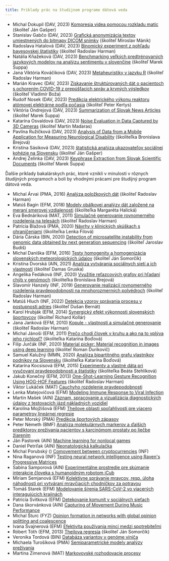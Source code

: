 ```yaml
---
title: Príklady prác na študijnom programe dátová veda
---
```



* Michal Dokupil (DAV, 2023) [Kompresia videa pomocou rozkladu matíc](https://opac.crzp.sk/?fn=detailBiblioForm&sid=C03CB0FBA6588971DD3C2AD1B6BF) (školiteľ Ján Gašper)
* Stanislav Gabčo (DAV, 2023) [Grafická anonymizácia textov umiestnených do bitmapy DICOM snímky](https://opac.crzp.sk/?fn=detailBiblioForm&sid=C03CB0FBA6588971DD3C21D1B6BF) (školiteľ Miroslav Mánik)
* Radoslava Hatalová (DAV, 2023) [Binomický experiment z pohľadu bayesovskej štatistiky](https://opac.crzp.sk/?fn=detailBiblioForm&sid=C03CB0FBA6588971D93A21D1B6BF) (školiteľ Radoslav Harman)
* Natália Kňažeková (DAV, 2023) [Benchmarking veľkých predtrénovaných jazykových modelov na analýzu sentimentu v slovenčine](https://opac.crzp.sk/?fn=detailBiblioForm&sid=C03CB0FBA6588971DD3D20D1B6BF) (školiteľ Marek Šuppa)
* Jana Viktória Kováčiková (DAV, 2023) [Metaheuristiky v jazyku R](https://opac.crzp.sk/?fn=detailBiblioForm&sid=C03CB0FBA6588971DA302BD1B6BF) (školiteľ Radoslav Harman)
* Marián Kravec (DAV, 2023) [Získavanie štruktúrovaných dát o pacientoch s ochorením COVID-19 z prepúšťacích správ a krvných výsledkov](https://opac.crzp.sk/?fn=detailBiblioForm&sid=A5BC586C45F519526AE428AF963A) (školiteľ Vladimír Boža)
* Rudolf Nosek (DAV, 2023) [Predikcia elektrického výkonu reaktoru atómovej elektrárne podľa počasia](https://opac.crzp.sk/?fn=detailBiblioForm&sid=C03CB0FBA6588971DD3C25D1B6BF) (školiteľ Peter Kertys)
* Viktória Ondrejová (DAV, 2023) [Summarization of Slovak News Articles](https://opac.crzp.sk/?fn=detailBiblioForm&sid=C03CB0FBA6588971D93A2AD1B6BF) (školiteľ Marek Šuppa)
* Katarína Osvaldová (DAV, 2023) [Noise Evaluation in Data Captured by 3D Cameras](https://opac.crzp.sk/?fn=detailBiblioForm&sid=C03CB0FBA6588971D93A27D1B6BF) (školiteľ Martin Madaras)
* Pavlína Ružičková (DAV, 2023) [Analysis of Data from a Mobile Application for Measuring Neurological Disability](https://opac.crzp.sk/?fn=detailBiblioForm&sid=C03CB0FBA6588971DD3C22D1B6BF) (školiteľka Bronislava Brejová)
* Kristína Sásiková (DAV, 2023) [štatistická analýza ukazovateľov sociálnej kohézie na Slovensku](https://opac.crzp.sk/?fn=detailBiblioForm&sid=C03CB0FBA6588971DD3F20D1B6BF) (školiteľ Ján Gašper)
* Andrej Zelinka (DAV, 2023) [Keyphrase Extraction from Slovak Scientific Documents](https://opac.crzp.sk/?fn=detailBiblioForm&sid=C03CB0FBA6588971DD3A2BD1B6BF) (školiteľ Marek Šuppa)


Ďalšie príklady bakalárskych prác, ktoré vznikli v minulosti v rôznych študijných programoch a boli by vhodnými prácami pre študijný program dátová veda.

* Michal Árvai (PMA, 2016) [Analýza položkových dát](https://opac.crzp.sk/?fn=detailBiblioForm&sid=1F2DA89437FD00828F44ADDF5675) (školiteľ Radoslav Harman)
* Matúš Bagin (EFM, 2018) [Modely obálkovej analýzy dát založené na meraní smerovej vzdialenosti](https://opac.crzp.sk/?fn=detailBiblioForm&sid=BCB1C6D618A1774C85DBC55E7FBF) (školiteľka Margaréta Halická)
* Eva Bednáriková (MAT, 2011) [Simulačné generovanie rovnomerného rozdelenia na telesách](https://opac.crzp.sk/?fn=detailBiblioForm&sid=7B7A9511E55C101CD618A971CDFF) (školiteľ Radoslav Harman)
* Patrícia Blažová (PMA, 2020) [Návrhy v klinických skúškach s ohraničeniami](https://opac.crzp.sk/?fn=detailBiblioForm&sid=64930206F366C8E3420BE3C607D8) (školiteľka Lenka Filová)
* Dária Čárska (BIN, 2020) [Detection of microsatellite instability from genomic data obtained by next generation sequencing](https://opac.crzp.sk/?fn=detailBiblioForm&sid=69B07E5EF4F2B22F0B86B7C7FD1B) (školiteľ Jaroslav Budiš)
* Michal Daniška (EFM, 2016) [Testy homogenity a homogenizácia slovenských meteorologických údajov](https://opac.crzp.sk/?fn=detailBiblioForm&sid=1F2DA89437FD00828A48A0DF5675) (školiteľ Ján Somorčík)
* Kristína Dvorská (AIN, 2021) [Analýza vytvárania sociálnych sietí a ich vlastností](https://opac.crzp.sk/?fn=detailBiblioForm&sid=6327E39BEACEDA0308000B820365) (školiteľ Damas Gruska)
* Angelika Fedáková (INF, 2020) [Využitie reťazcových grafov pri hľadaní chýb v genómoch](https://opac.crzp.sk/?fn=detailBiblioForm&sid=69B07E5EF4F2B22F0B86B1C7FD1B) (školiteľka Bronislava Brejová)
* Slavomír Hanzely (INF, 2019) [Generovanie realizácií rovnomerného rozdelenia pravdepodobnosti na mnohorozmerných polyédroch](https://opac.crzp.sk/?fn=detailBiblioForm&sid=5379D0B7E3C25FE39D33BB4ABF03) (školiteľ Radoslav Harman)
* Matúš Hluch (INF, 2022) [Detekcia vzorov správania procesu v postupnosti adries](https://opac.crzp.sk/?fn=detailBiblioForm&sid=62A48EA6D8C294D558C1B4542714) (školiteľ Dušan Bernát)
* Karol Hrubják (EFM, 2014) [Synergický efekt výkonnosti slovenských športovcov](https://opac.crzp.sk/?fn=detailBiblioForm&sid=FF3F620FA7CAEDC5791DAA8ABC7C) (školiteľ Richard Kollár)
* Jana Janková (EFM, 2010) [Kopule - vlastnosti a simulačné generovanie](https://opac.crzp.sk/?fn=detailBiblioForm&sid=07EF298E455E7FC5079DBDA2A88D) (školiteľ Radoslav Harman)
* Michal Jánoši (EFM, 2011) [Prečo chodí človek v kruhu a ako na to vplýva jeho rýchlosť?](https://opac.crzp.sk/?fn=detailBiblioForm&sid=19793BA85A47B7FB6C924A42DAA1) (školiteľka Katarína Boďová)
* Filip Jurčák (INF, 2020) [Material picker: Material recognition in images using deep learning](https://opac.crzp.sk/?fn=detailBiblioForm&sid=69B07E5EF4F2B22F0B86B9C7FD1B) (školiteľ Roman Ďurikovič)
* Samuel Kalužný (MMN, 2020) [Analýza bipartitného grafu vlastníkov podnikov na Slovensku](https://opac.crzp.sk/?fn=detailBiblioForm&sid=201CE56335A527AB030B94791929) (školiteľka Katarína Boďová)
* Katarína Kocsisová (EFM, 2015) [Experimenty a vlastné dáta pri vyučovaní pravdepodobnosti a štatistiky](https://opac.crzp.sk/?fn=detailBiblioForm&sid=83712EB9BC21748F229B5B10A71B) (školiteľka Beáta Stehlíková)
* Jakub Konečný (EFM, 2013) [One-Shot-Learning Gesture Recognition Using HOG-HOF Features](https://opac.crzp.sk/?fn=detailBiblioForm&sid=E17FC85307AF86FA32CFBC535D4A) (školiteľ Radoslav Harman)
* Viktor Lukáček (MAT) [Cauchyho rozdelenie pravdepodobnosti](https://opac.crzp.sk/?fn=detailBiblioForm&sid=C7DA6C94B65F4BF84B635AFAED0E) 
* Lenka Matejovičová (EFM) [Modeling Immune Response to Viral Infection](https://opac.crzp.sk/?fn=detailBiblioForm&sid=19793BA85A47B7FB6C924642DAA1) 
* Martin Mašek (AIN) [Záznam, spracovanie a vizualizácia diagnostických údajov z testovacích jázd nákladných vozidiel](https://opac.crzp.sk/?fn=detailBiblioForm&sid=65CF89236B0A7E124CD379E040F7) 
* Karolína Mojžišová (EFM) [Theilove oblasti spoľahlivosti pre viacero parametrov lineárnej regresie](https://opac.crzp.sk/?fn=detailBiblioForm&sid=E7FF18FD4FFD5019DAFCEB3CC38C) 
* Peter Morský (PMA) [Predikcia športových zápasov](https://opac.crzp.sk/?fn=detailBiblioForm&sid=4CB0668AE2C8F277BCA1AEAC843C) 
* Peter Németh (BMF) [Analýza molekulárnych markerov a ďalších prediktorov prežívania pacientov s karcinómom prostaty po liečbe žiarením](https://opac.crzp.sk/?fn=detailBiblioForm&sid=72A4E145D65F5DA0BF4F380B29C0) 
* Ján Pastorek (AIN) [Machine learning for nonlocal games](https://opac.crzp.sk/?fn=detailBiblioForm&sid=4A7927334F9373E9274CDC99785B) 
* Daniel Petriľak (AIN) [Neonatologická kalkulačka](https://opac.crzp.sk/?fn=detailBiblioForm&sid=6327E39BEACEDA0308030B820365) 
* Michal Porubský () [Comovement between cryptocurrencies](https://opac.crzp.sk/?fn=detailBiblioForm&sid=C6B245BF6B3D130472BC1FE037FD) (INF)
* Nina Raganová (INF) [Testing neural network intelligence using Raven's Progressive Matrices](https://opac.crzp.sk/?fn=detailBiblioForm&sid=2DF2AC71C78DA39E98F1B4873752)
* Sabína Samporová (AIN) [Experimentálne prostredie pre skúmanie interakcie človeka s humanoidným robotom iCub](https://opac.crzp.sk/?fn=detailBiblioForm&sid=85CE14C1EED0152B7934DD9735B2)
* Miriam Semjanová (EFM) [Kolektívne správanie mravcov, resp. úloha náhodnosti pri vytváraní mravčiacích chodníčkov za potravou](https://opac.crzp.sk/?fn=detailBiblioForm&sid=EFDADBCCBBDB1A63BCB853356B40)
* Tomáš Starek (EFM) [Modelovanie šírenia SARS-CoV-2 vo viacerých interagujúcich krajinách](https://opac.crzp.sk/?fn=detailBiblioForm&sid=7E417B54B864B7C4532AF64635AB)
* Patricia Svitková (EFM) [Detekovanie komunít v sociálnych sieťach](https://opac.crzp.sk/?fn=detailBiblioForm&sid=E7FF18FD4FFD5019DAFCEC3CC38C)
* Dana škorvánková (AIN) [Capturing of Movement During Music Performance](https://opac.crzp.sk/?fn=detailBiblioForm&sid=233ADDCA5EB56A100CE93831D49A)
* Michal Šturc (FYZ) [Opinion formation in networks with global opinion splitting and coalescence](https://opac.crzp.sk/?fn=detailBiblioForm&sid=DD9282570EFDEA065F7CAAAC0787)
* Ivana Švajnerová (EFM) [Efektivita používania mincí medzi spotrebiteľmi](https://opac.crzp.sk/?fn=detailBiblioForm&sid=8ED2C2B0C8CAA517F9680285FDCF)
* Róbert Tóth (EFM, 2013) [Theilova regresia](https://opac.crzp.sk/?fn=detailBiblioForm&sid=B4445163FE48F42C5957E84577B7) (školiteľ Ján Somorčík)
* Veronika Tordová (BIN) [Databáza variantov v genóme viniča](https://opac.crzp.sk/?fn=detailBiblioForm&sid=2DF2AC71C78DA39E98F1B2873752)
* Michaela Turošíková (PMA) [Semiparametrické modely analýzy prežívania](https://opac.crzp.sk/?fn=detailBiblioForm&sid=877A1C170D2F97A1D935AE2BFB25)
* Martina Zimenová (MAT) [Markovovské rozhodovacie procesy](https://opac.crzp.sk/?fn=detailBiblioForm&sid=64F3CCE308D9C9BF42EAE8333CB3)
